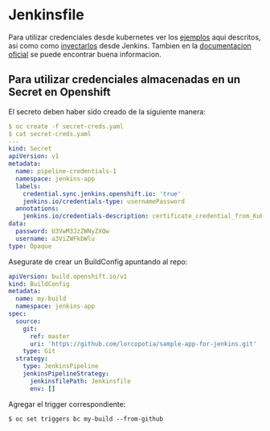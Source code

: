 # Jenkinsfile

Para utilizar credenciales desde kubernetes ver los [ejemplos](https://jenkinsci.github.io/kubernetes-credentials-provider-plugin/examples/) aqui descritos, asi como como [inyectarlos](https://docs.cloudbees.com/docs/cloudbees-ci/latest/cloud-secure-guide/injecting-secrets) desde Jenkins. Tambien en la [documentacion oficial](https://www.jenkins.io/doc/book/pipeline/syntax/#environment) se puede encontrar buena informacion.

## Para utilizar credenciales almacenadas en un Secret en Openshift
El secreto deben haber sido creado de la siguiente manera:

```yaml
$ oc create -f secret-creds.yaml
$ cat secret-creds.yaml
---
kind: Secret
apiVersion: v1
metadata:
  name: pipeline-credentials-1
  namespace: jenkins-app
  labels:
    credential.sync.jenkins.openshift.io: 'true'
    jenkins.io/credentials-type: usernamePassword
  annotations:
    jenkins.io/credentials-description: certificate_credential_from_Kubernetes
data:
  password: U3VwM3JzZWNyZXQw
  username: a3ViZWFkbWlu
type: Opaque

```

Asegurate de crear un BuildConfig apuntando al repo:

```yaml
apiVersion: build.openshift.io/v1
kind: BuildConfig
metadata:
  name: my-build
  namespace: jenkins-app
spec:
  source:
    git:
      ref: master
      uri: 'https://github.com/lorcopotia/sample-app-for-jenkins.git'
    type: Git
  strategy:
    type: JenkinsPipeline
    jenkinsPipelineStrategy:
      jenkinsfilePath: Jenkinsfile
      env: []
```

Agregar el trigger correspondiente:

```shell
$ oc set triggers bc my-build --from-github
```
